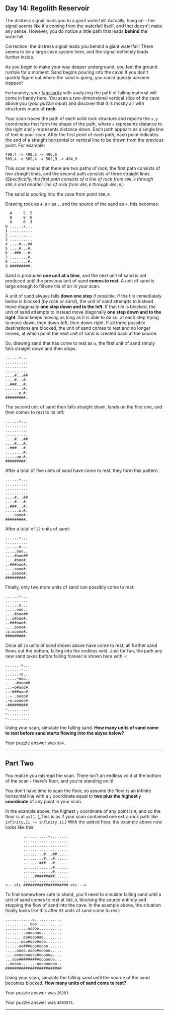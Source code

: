 ## Day 14: Regolith Reservoir

The distress signal leads you to a giant waterfall! Actually, hang on - the signal seems 
like it's coming from the waterfall itself, and that doesn't make any sense. However, you 
do notice a little path that leads **behind** the waterfall.

Correction: the distress signal leads you behind a giant waterfall! There seems to be a 
large cave system here, and the signal definitely leads further inside.

As you begin to make your way deeper underground, you feel the ground rumble for a moment. 
Sand begins pouring into the cave! If you don't quickly figure out where the sand is going, 
you could quickly become trapped!

Fortunately, your [familiarity](https://adventofcode.com/2018/day/17) with analyzing the 
path of falling material will come in handy here. You scan a two-dimensional vertical slice 
of the cave above you (_your puzzle input_) and discover that it is mostly air with structures 
made of **rock**.

Your scan traces the path of each solid rock structure and reports the `x,y` coordinates that 
form the shape of the path, where `x` represents distance to the right and `y` represents 
distance down. Each path appears as a single line of text in your scan. After the first point 
of each path, each point indicates the end of a straight horizontal or vertical line to be drawn 
from the previous point. For example:

```
498,4 -> 498,6 -> 496,6
503,4 -> 502,4 -> 502,9 -> 494,9
```

This scan means that there are two paths of rock; the first path consists of two straight lines, 
and the second path consists of three straight lines. (_Specifically, the first path consists of a 
line of rock from `498,4` through `498,6` and another line of rock from `498,6` through `496,6`._)

The sand is pouring into the cave from point `500,0`.

Drawing rock as `#`, air as `.`, and the source of the sand as `+`, this becomes:

```
  4     5  5
  9     0  0
  4     0  3
0 ......+...
1 ..........
2 ..........
3 ..........
4 ....#...##
5 ....#...#.
6 ..###...#.
7 ........#.
8 ........#.
9 #########.
```

Sand is produced **one unit at a time**, and the next unit of sand is not produced until the 
previous unit of sand **comes to rest**. A unit of sand is large enough to fill one tile of air 
in your scan.

A unit of sand always falls **down one step** if possible. If the tile immediately below is 
blocked (_by rock or sand_), the unit of sand attempts to instead move diagonally **one step 
down and to the left**. If that tile is blocked, the unit of sand attempts to instead move 
diagonally **one step down and to the right**. Sand keeps moving as long as it is able to do 
so, at each step trying to move down, then down-left, then down-right. If all three possible 
destinations are blocked, the unit of sand comes to rest and no longer moves, at which point 
the next unit of sand is created back at the source.

So, drawing sand that has come to rest as `o`, the first unit of sand simply falls straight 
down and then stops:

```
......+...
..........
..........
..........
....#...##
....#...#.
..###...#.
........#.
......o.#.
#########.
```

The second unit of sand then falls straight down, lands on the first one, and then comes to 
rest to its left:

```
......+...
..........
..........
..........
....#...##
....#...#.
..###...#.
........#.
.....oo.#.
#########.
```

After a total of five units of sand have come to rest, they form this pattern:

```
......+...
..........
..........
..........
....#...##
....#...#.
..###...#.
......o.#.
....oooo#.
#########.
```

After a total of `22` units of sand:

```
......+...
..........
......o...
.....ooo..
....#ooo##
....#ooo#.
..###ooo#.
....oooo#.
...ooooo#.
#########.
```

Finally, only two more units of sand can possibly come to rest:

```
......+...
..........
......o...
.....ooo..
....#ooo##
...o#ooo#.
..###ooo#.
....oooo#.
.o.ooooo#.
#########.
```

Once all `24` units of sand shown above have come to rest, all further sand flows out 
the bottom, falling into the endless void. Just for fun, the path any new sand takes 
before falling forever is shown here with `~`:

```
.......+...
.......~...
......~o...
.....~ooo..
....~#ooo##
...~o#ooo#.
..~###ooo#.
..~..oooo#.
.~o.ooooo#.
~#########.
~..........
~..........
~..........
```

Using your scan, simulate the falling sand. **How many units of sand come to rest before 
sand starts flowing into the abyss below?**

Your puzzle answer was `994`.

---

## Part Two

You realize you misread the scan. There isn't an endless void at the bottom of the scan - 
there's floor, and you're standing on it!

You don't have time to scan the floor, so assume the floor is an infinite horizontal line with 
a `y` coordinate equal to **two plus the highest `y` coordinate** of any point in your scan.

In the example above, the highest `y` coordinate of any point is `9`, and so the floor is at 
`y=11`. (_This is as if your scan contained one extra rock path like `-infinity,11 -> infinity,11`.) 
With the added floor, the example above now looks like this:

```
        ...........+........
        ....................
        ....................
        ....................
        .........#...##.....
        .........#...#......
        .......###...#......
        .............#......
        .............#......
        .....#########......
        ....................
<-- etc #################### etc -->
```

To find somewhere safe to stand, you'll need to simulate falling sand until a unit of sand comes 
to rest at `500,0`, blocking the source entirely and stopping the flow of sand into the cave. In the 
example above, the situation finally looks like this after `93` units of sand come to rest:

```
............o............
...........ooo...........
..........ooooo..........
.........ooooooo.........
........oo#ooo##o........
.......ooo#ooo#ooo.......
......oo###ooo#oooo......
.....oooo.oooo#ooooo.....
....oooooooooo#oooooo....
...ooo#########ooooooo...
..ooooo.......ooooooooo..
#########################
```

Using your scan, simulate the falling sand until the source of the sand becomes blocked. 
**How many units of sand come to rest?**

Your puzzle answer was `26283`.

Your puzzle answer was `4883971`.

---

